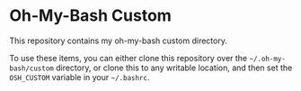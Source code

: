 # Oh-My-Bash Custom

This repository contains my oh-my-bash custom directory.

To use these items, you can either clone this repository
over the `~/.oh-my-bash/custom` directory, or clone this
to any writable location, and then set the `OSH_CUSTOM`
variable in your `~/.bashrc`.

